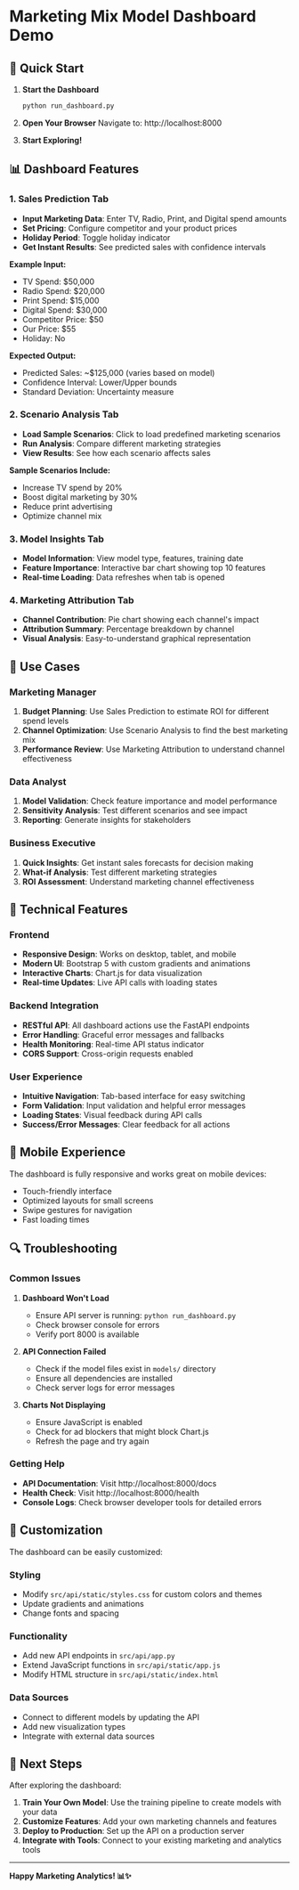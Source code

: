 # Marketing Mix Model Dashboard Demo

## 🚀 Quick Start

1. **Start the Dashboard**
   ```bash
   python run_dashboard.py
   ```

2. **Open Your Browser**
   Navigate to: http://localhost:8000

3. **Start Exploring!**

## 📊 Dashboard Features

### 1. Sales Prediction Tab
- **Input Marketing Data**: Enter TV, Radio, Print, and Digital spend amounts
- **Set Pricing**: Configure competitor and your product prices
- **Holiday Period**: Toggle holiday indicator
- **Get Instant Results**: See predicted sales with confidence intervals

**Example Input:**
- TV Spend: $50,000
- Radio Spend: $20,000
- Print Spend: $15,000
- Digital Spend: $30,000
- Competitor Price: $50
- Our Price: $55
- Holiday: No

**Expected Output:**
- Predicted Sales: ~$125,000 (varies based on model)
- Confidence Interval: Lower/Upper bounds
- Standard Deviation: Uncertainty measure

### 2. Scenario Analysis Tab
- **Load Sample Scenarios**: Click to load predefined marketing scenarios
- **Run Analysis**: Compare different marketing strategies
- **View Results**: See how each scenario affects sales

**Sample Scenarios Include:**
- Increase TV spend by 20%
- Boost digital marketing by 30%
- Reduce print advertising
- Optimize channel mix

### 3. Model Insights Tab
- **Model Information**: View model type, features, training date
- **Feature Importance**: Interactive bar chart showing top 10 features
- **Real-time Loading**: Data refreshes when tab is opened

### 4. Marketing Attribution Tab
- **Channel Contribution**: Pie chart showing each channel's impact
- **Attribution Summary**: Percentage breakdown by channel
- **Visual Analysis**: Easy-to-understand graphical representation

## 🎯 Use Cases

### Marketing Manager
1. **Budget Planning**: Use Sales Prediction to estimate ROI for different spend levels
2. **Channel Optimization**: Use Scenario Analysis to find the best marketing mix
3. **Performance Review**: Use Marketing Attribution to understand channel effectiveness

### Data Analyst
1. **Model Validation**: Check feature importance and model performance
2. **Sensitivity Analysis**: Test different scenarios and see impact
3. **Reporting**: Generate insights for stakeholders

### Business Executive
1. **Quick Insights**: Get instant sales forecasts for decision making
2. **What-if Analysis**: Test different marketing strategies
3. **ROI Assessment**: Understand marketing channel effectiveness

## 🔧 Technical Features

### Frontend
- **Responsive Design**: Works on desktop, tablet, and mobile
- **Modern UI**: Bootstrap 5 with custom gradients and animations
- **Interactive Charts**: Chart.js for data visualization
- **Real-time Updates**: Live API calls with loading states

### Backend Integration
- **RESTful API**: All dashboard actions use the FastAPI endpoints
- **Error Handling**: Graceful error messages and fallbacks
- **Health Monitoring**: Real-time API status indicator
- **CORS Support**: Cross-origin requests enabled

### User Experience
- **Intuitive Navigation**: Tab-based interface for easy switching
- **Form Validation**: Input validation and helpful error messages
- **Loading States**: Visual feedback during API calls
- **Success/Error Messages**: Clear feedback for all actions

## 📱 Mobile Experience

The dashboard is fully responsive and works great on mobile devices:
- Touch-friendly interface
- Optimized layouts for small screens
- Swipe gestures for navigation
- Fast loading times

## 🔍 Troubleshooting

### Common Issues

1. **Dashboard Won't Load**
   - Ensure API server is running: `python run_dashboard.py`
   - Check browser console for errors
   - Verify port 8000 is available

2. **API Connection Failed**
   - Check if the model files exist in `models/` directory
   - Ensure all dependencies are installed
   - Check server logs for error messages

3. **Charts Not Displaying**
   - Ensure JavaScript is enabled
   - Check for ad blockers that might block Chart.js
   - Refresh the page and try again

### Getting Help

- **API Documentation**: Visit http://localhost:8000/docs
- **Health Check**: Visit http://localhost:8000/health
- **Console Logs**: Check browser developer tools for detailed errors

## 🎨 Customization

The dashboard can be easily customized:

### Styling
- Modify `src/api/static/styles.css` for custom colors and themes
- Update gradients and animations
- Change fonts and spacing

### Functionality
- Add new API endpoints in `src/api/app.py`
- Extend JavaScript functions in `src/api/static/app.js`
- Modify HTML structure in `src/api/static/index.html`

### Data Sources
- Connect to different models by updating the API
- Add new visualization types
- Integrate with external data sources

## 🚀 Next Steps

After exploring the dashboard:

1. **Train Your Own Model**: Use the training pipeline to create models with your data
2. **Customize Features**: Add your own marketing channels and features
3. **Deploy to Production**: Set up the API on a production server
4. **Integrate with Tools**: Connect to your existing marketing and analytics tools

---

**Happy Marketing Analytics! 📊✨** 